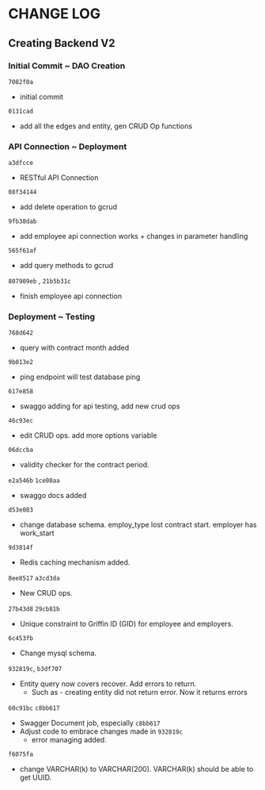 # CHANGE LOG

## Creating Backend V2

### Initial Commit ~ DAO Creation

`7082f0a`

- initial commit

`0131cad`

- add all the edges and entity, gen CRUD Op functions


### API Connection ~ Deployment

`a3dfcce`

- RESTful API Connection

`08f34144`

- add delete operation to gcrud

`9fb38dab`

- add employee api connection works + changes in parameter handling

`565f61af`

- add query methods to gcrud

`807909eb` , `21b5b31c`

- finish employee api connection

### Deployment ~ Testing

`768d642`

- query with contract month added

`9b013e2`

- ping endpoint will test database ping

`617e858`

- swaggo adding for api testing, add new crud ops

`46c93ec`

- edit CRUD ops. add more options variable

`06dccba`

- validity checker for the contract period.

`e2a546b` `1ce08aa`

- swaggo docs added

`d53e083`

- change database schema. employ_type lost contract start. employer has work_start

`9d3814f`

- Redis caching mechanism added.

`8ee8517` `a3cd3da`

- New CRUD ops.

`27b43d8` `29cb81b`

- Unique constraint to Griffin ID (GID) for employee and employers.

`6c453fb`

- Change mysql schema.

`932819c`, `b3df707`

- Entity query now covers recover. Add errors to return. 
  - Such as - creating entity did not return error. Now it returns errors

`60c91bc` `c8bb617`

- Swagger Document job, especially `c8bb617`
- Adjust code to embrace changes made in `932819c`
  - error managing added.

`f6075fa`

- change VARCHAR(k) to VARCHAR(200). VARCHAR(k) should be able to get UUID.